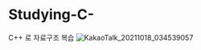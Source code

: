 # Studying-C-
C++ 로 자료구조 복습 
![KakaoTalk_20211018_034539057](https://user-images.githubusercontent.com/76579656/154125039-7503a486-2cd5-4f0c-b636-45c038543ab0.jpg)
